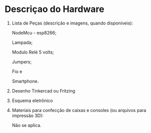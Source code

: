 # Descriçao do Hardware



1) Lista de Peças (descrição e imagens, quando disponíveis):

    NodeMcu - esp8266;

    Lampada;

    Modulo Relé 5 volts;

    Jumpers;

    Fio e

    Smartphone.

2) Desenho Tinkercad ou Fritzing

3) Esquema eletrônico

4) Materiais para confecção de caixas e consoles (ou arquivos para impressão 3D):

   Não se aplica.
